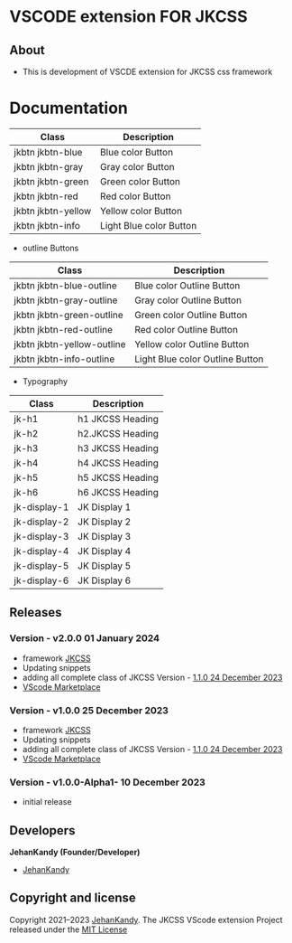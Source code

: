 # VSCODE extension FOR JKCSS

## About

- This is development of VSCDE extension for JKCSS css framework

# Documentation

| Class  | Description |
| ------------- | ------------- |
| jkbtn jkbtn-blue  | Blue color Button  |
| jkbtn jkbtn-gray  | Gray color Button  |
| jkbtn jkbtn-green  | Green color Button  |
| jkbtn jkbtn-red  | Red color Button  |
| jkbtn jkbtn-yellow  | Yellow color Button  |
| jkbtn jkbtn-info  | Light Blue color Button  |

- outline Buttons

| Class  | Description |
| ------------- | ------------- |
| jkbtn jkbtn-blue-outline  | Blue color Outline Button  |
| jkbtn jkbtn-gray-outline  | Gray color Outline Button  |
| jkbtn jkbtn-green-outline  | Green color Outline Button  |
| jkbtn jkbtn-red-outline  | Red color Outline Button  |
| jkbtn jkbtn-yellow-outline  | Yellow color Outline Button  |
| jkbtn jkbtn-info-outline  | Light Blue color Outline Button  |

- Typography

| Class  | Description |
| ------------- | ------------- |
| jk-h1  | h1 JKCSS Heading  |
| jk-h2  | h2.JKCSS Heading  |
| jk-h3  | h3 JKCSS Heading  |
| jk-h4  | h4 JKCSS Heading  |
| jk-h5  | h5 JKCSS Heading  |
| jk-h6  | h6 JKCSS Heading  |
| jk-display-1  | JK Display 1  |
| jk-display-2  | JK Display 2  |
| jk-display-3  | JK Display 3  |
| jk-display-4  | JK Display 4  |
| jk-display-5  | JK Display 5  |
| jk-display-6  | JK Display 6  |


## Releases

###  Version - v2.0.0 01 January 2024

- framework [JKCSS](https://jkcss-css-framework.github.io/JKCSS-Framework/site/content/docs/)
- Updating snippets
- adding all complete class of JKCSS Version - [1.1.0 24 December 2023](https://github.com/JKCSS-CSS-Framework/JKCSS-Framework)
- [VScode Marketplace](https://marketplace.visualstudio.com/items?itemName=JehanKandy.jkcss)

###  Version - v1.0.0 25 December 2023

- framework [JKCSS](https://jkcss-css-framework.github.io/JKCSS-Framework/site/content/docs/)
- Updating snippets
- adding all complete class of JKCSS Version - [1.1.0 24 December 2023](https://github.com/JKCSS-CSS-Framework/JKCSS-Framework)
- [VScode Marketplace](https://marketplace.visualstudio.com/items?itemName=JehanKandy.jkcss)

###  Version - v1.0.0-Alpha1- 10 December 2023

- initial release

## Developers
 
 <b>JehanKandy (Founder/Developer)</b>
 
  - [JehanKandy](https://github.com/JehanKandy)


## Copyright and license

Copyright 2021–2023 [JehanKandy](https://github.com/JehanKandy). The JKCSS VScode extension Project released under the [MIT License](https://github.com/JKCSS-CSS-Framework/JKCSS-VSCODE-extension/blob/master/LICENSE)